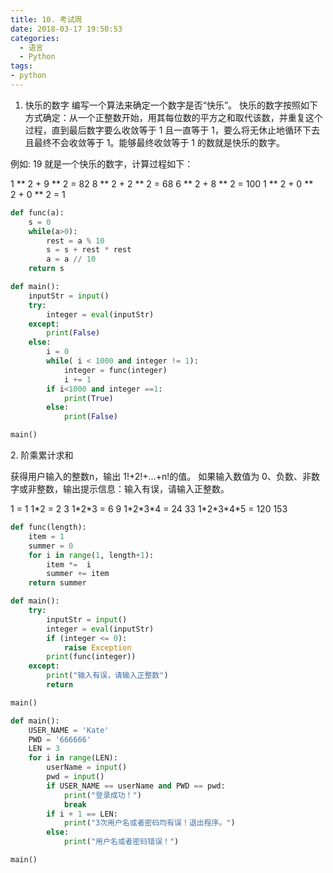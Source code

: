 ```yaml
---
title: 10. 考试周
date: 2018-03-17 19:50:53
categories:
  - 语言
  - Python
tags:
- python
---
```


1. 快乐的数字
编写一个算法来确定一个数字是否“快乐”。 快乐的数字按照如下方式确定：从一个正整数开始，用其每位数的平方之和取代该数，并重复这个过程，直到最后数字要么收敛等于 1 且一直等于 1，要么将无休止地循环下去且最终不会收敛等于 1。能够最终收敛等于 1 的数就是快乐的数字。

例如: 19 就是一个快乐的数字，计算过程如下：

1 ** 2 + 9 ** 2 = 82
8 ** 2 + 2 ** 2 = 68
6 ** 2 + 8 ** 2 = 100
1 ** 2 + 0 ** 2 + 0 ** 2 = 1

```py
def func(a):
    s = 0
    while(a>0):
        rest = a % 10
        s = s + rest * rest
        a = a // 10
    return s

def main():
    inputStr = input()
    try:
        integer = eval(inputStr)
    except:
        print(False)
    else:
        i = 0
        while( i < 1000 and integer != 1):
            integer = func(integer)
            i += 1
        if i<1000 and integer ==1:
            print(True)
        else:
            print(False)

main()
```

2\. 阶乘累计求和

获得用户输入的整数n，输出 1!+2!+…+n!的值。 如果输入数值为 0、负数、非数字或非整数，输出提示信息：输入有误，请输入正整数。

1 = 1
1\*2 = 2     3
1\*2\*3 = 6     9
1\*2\*3\*4 = 24    33
1\*2\*3\*4\*5 = 120    153

```py
def func(length):
    item = 1
    summer = 0
    for i in range(1, length+1):
        item *=  i
        summer += item
    return summer

def main():
    try:
        inputStr = input()
        integer = eval(inputStr)
        if (integer <= 0):
            raise Exception
        print(func(integer))
    except:
        print("输入有误，请输入正整数")
        return

main()
```

```py
def main():
    USER_NAME = 'Kate'
    PWD = '666666'
    LEN = 3
    for i in range(LEN):
        userName = input()
        pwd = input()
        if USER_NAME == userName and PWD == pwd:
            print("登录成功！")
            break
        if i + 1 == LEN:
            print("3次用户名或者密码均有误！退出程序。")
        else:
            print("用户名或者密码错误！")

main()
```
